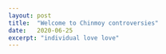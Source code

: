 ```yaml
---
layout: post
title:  "Welcome to Chinmoy controversies"
date:   2020-06-25
excerpt: "individual love love"
---
```

